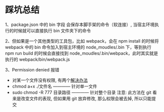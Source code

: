 # 踩坑总结
1、package.json 中的 bin 字段 会保存本脚手架的命令（软连接）, 当宿主环境执行的时候就可以直接执行 bin 文件夹下的命令

2、但如果是一个其他类型的工具包，比如 webpack，会在 npm install 的时候将 webpack 中的 bin 命令加入到宿主环境的 node_moudles/.bin 下，等到执行 npm run build 的时候会直接找到 node_moudles/.bin/webpack，此时其实就是执行的 webpack/bin/webpack.js

3、Permission denied 报错
  - 对某一个文件没有权限, 有两个[解决办法](https://zhuanlan.zhihu.com/p/95148639)
  - chmod a+x ./文件名  ———— 针对单一文件
  - sudo chmod -R 777 目录路径  ———— 针对整个目录
注意: 此方法在 git 看来是改变文件的表现, 但如果用 git 放弃修改, 那么权限会被去掉, 所以只能提交
